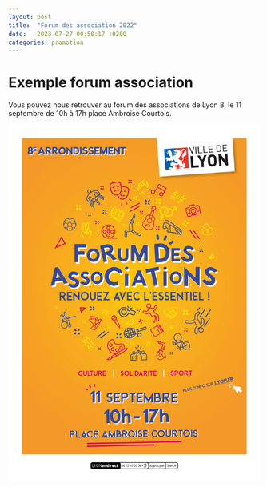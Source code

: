 ```yaml
---
layout: post
title:  "Forum des association 2022"
date:   2023-07-27 00:50:17 +0200
categories: promotion
---
```


# Exemple forum association

Vous pouvez nous retrouver au forum des associations de Lyon 8, le 11 septembre de 10h à 17h place Ambroise Courtois.

!["poster de présentation du forum des associations du 8e arrondissement de la ville de Lyon. Ecrit Forum des associations, renouez avec l'essentiel ! le 11 septembre de 10h à 17h place Ambroise Courtois"](/img/forum_association_2022.jpg "Forum des associations de Lyon 8")